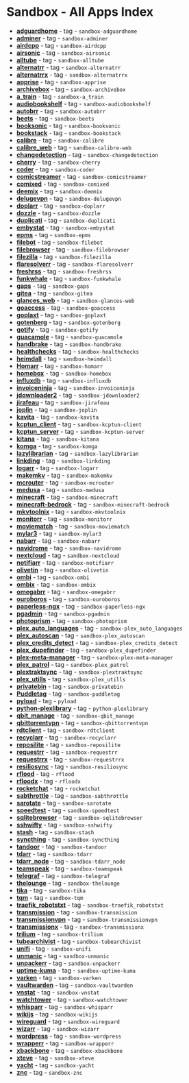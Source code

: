 # Sandbox - All Apps Index

  -  **[adguardhome](../sandbox/apps/adguardhome.md)**  - tag - `sandbox-adguardhome`
  -  **[adminer](../sandbox/apps/adminer.md)**  - tag - `sandbox-adminer`
  -  **[airdcpp](../sandbox/apps/airdcpp.md)**  - tag - `sandbox-airdcpp`
  -  **[airsonic](../sandbox/apps/airsonic.md)**  - tag - `sandbox-airsonic`
  -  **[alltube](../sandbox/apps/alltube.md)**  - tag - `sandbox-alltube`
  -  **[alternatrr](../sandbox/apps/alternatrr.md)**  - tag - `sandbox-alternatrr`
  -  **[alternatrrx](../sandbox/apps/alternatrrx.md)**  - tag - `sandbox-alternatrrx`
  -  **[apprise](../sandbox/apps/apprise.md)**  - tag - `sandbox-apprise`
  -  **[archivebox](../sandbox/apps/archivebox.md)**  - tag - `sandbox-archivebox`
  -  **[a_train](../sandbox/apps/a_train.md)**  - tag - `sandbox-a_train`
  -  **[audiobookshelf](../sandbox/apps/audiobookshelf.md)**  - tag - `sandbox-audiobookshelf`
  -  **[autobrr](../sandbox/apps/autobrr.md)**  - tag - `sandbox-autobrr`
  -  **[beets](../sandbox/apps/beets.md)**  - tag - `sandbox-beets`
  -  **[booksonic](../sandbox/apps/booksonic.md)**  - tag - `sandbox-booksonic`
  -  **[bookstack](../sandbox/apps/bookstack.md)**  - tag - `sandbox-bookstack`
  -  **[calibre](../sandbox/apps/calibre.md)**  - tag - `sandbox-calibre`
  -  **[calibre_web](../sandbox/apps/calibre_web.md)**  - tag - `sandbox-calibre-web`
  -  **[changedetection](../sandbox/apps/changedetection.md)**  - tag - `sandbox-changedetection`
  -  **[cherry](../sandbox/apps/cherry.md)**  - tag - `sandbox-cherry`
  -  **[coder](../sandbox/apps/coder.md)**  - tag - `sandbox-coder`
  -  **[comicstreamer](../sandbox/apps/comicstreamer.md)**  - tag - `sandbox-comicstreamer`
  -  **[comixed](../sandbox/apps/comixed.md)**  - tag - `sandbox-comixed`
  -  **[deemix](../sandbox/apps/deemix.md)**  - tag - `sandbox-deemix`
  -  **[delugevpn](../sandbox/apps/delugevpn.md)**  - tag - `sandbox-delugevpn`
  -  **[doplarr](../sandbox/apps/doplarr.md)**  - tag - `sandbox-doplarr`
  -  **[dozzle](../sandbox/apps/dozzle.md)**  - tag - `sandbox-dozzle`
  -  **[duplicati](../sandbox/apps/duplicati.md)**  - tag - `sandbox-duplicati`
  -  **[embystat](../sandbox/apps/embystat.md)**  - tag - `sandbox-embystat`
  -  **[epms](../sandbox/apps/epms.md)**  - tag - `sandbox-epms`
  -  **[filebot](../sandbox/apps/filebot.md)**  - tag - `sandbox-filebot`
  -  **[filebrowser](../sandbox/apps/filebrowser.md)**  - tag - `sandbox-filebrowser`
  -  **[filezilla](../sandbox/apps/filezilla.md)**  - tag - `sandbox-filezilla`
  -  **[flaresolverr](../sandbox/apps/flaresolverr.md)**  - tag - `sandbox-flaresolverr`
  -  **[freshrss](../sandbox/apps/freshrss.md)**  - tag - `sandbox-freshrss`
  -  **[funkwhale](../sandbox/apps/funkwhale.md)**  - tag - `sandbox-funkwhale`
  -  **[gaps](../sandbox/apps/gaps.md)**  - tag - `sandbox-gaps`
  -  **[gitea](../sandbox/apps/gitea.md)**  - tag - `sandbox-gitea`
  -  **[glances_web](../sandbox/apps/glances_web.md)**  - tag - `sandbox-glances-web`
  -  **[goaccess](../sandbox/apps/goaccess.md)**  - tag - `sandbox-goaccess`
  -  **[goplaxt](../sandbox/apps/goplaxt.md)**  - tag - `sandbox-goplaxt`
  -  **[gotenberg](../sandbox/apps/gotenberg.md)**  - tag - `sandbox-gotenberg`
  -  **[gotify](../sandbox/apps/gotify.md)**  - tag - `sandbox-gotify`
  -  **[guacamole](../sandbox/apps/guacamole.md)**  - tag - `sandbox-guacamole`
  -  **[handbrake](../sandbox/apps/handbrake.md)**  - tag - `sandbox-handbrake`
  -  **[healthchecks](../sandbox/apps/healthchecks.md)**  - tag - `sandbox-healthchecks`
  -  **[heimdall](../sandbox/apps/heimdall.md)**  - tag - `sandbox-heimdall`
  -  **[Homarr](../sandbox/apps/homarr.md)**  - tag - `sandbox-homarr`
  -  **[homebox](../sandbox/apps/homebox.md)**  - tag - `sandbox-homebox`
  -  **[influxdb](../sandbox/apps/influxdb.md)**  - tag - `sandbox-influxdb`
  -  **[invoiceninja](../sandbox/apps/invoiceninja.md)**  - tag - `sandbox-invoiceninja`
  -  **[jdownloader2](../sandbox/apps/jdownloader2.md)**  - tag - `sandbox-jdownloader2`
  -  **[jirafeau](../sandbox/apps/jirafeau.md)**  - tag - `sandbox-jirafeau`
  -  **[joplin](../sandbox/apps/joplin.md)**  - tag - `sandbox-joplin`
  -  **[kavita](../sandbox/apps/kavita.md)**  - tag - `sandbox-kavita`
  -  **[kcptun_client](../sandbox/apps/kcptun_client.md)**  - tag - `sandbox-kcptun-client`
  -  **[kcptun_server](../sandbox/apps/kcptun_server.md)**  - tag - `sandbox-kcptun-server`
  -  **[kitana](../sandbox/apps/kitana.md)**  - tag - `sandbox-kitana`
  -  **[komga](../sandbox/apps/komga.md)**  - tag - `sandbox-komga`
  -  **[lazylibrarian](../sandbox/apps/lazylibrarian.md)**  - tag - `sandbox-lazylibrarian`
  -  **[linkding](../sandbox/apps/linkding.md)**  - tag - `sandbox-linkding`
  -  **[logarr](../sandbox/apps/logarr.md)**  - tag - `sandbox-logarr`
  -  **[makemkv](../sandbox/apps/makemkv.md)**  - tag - `sandbox-makemkv`
  -  **[mcrouter](../sandbox/apps/mcrouter.md)**  - tag - `sandbox-mcrouter`
  -  **[medusa](../sandbox/apps/medusa.md)**  - tag - `sandbox-medusa`
  -  **[minecraft](../sandbox/apps/minecraft.md)**  - tag - `sandbox-minecraft`
  -  **[minecraft-bedrock](../sandbox/apps/minecraft-bedrock.md)**  - tag - `sandbox-minecraft-bedrock`
  -  **[mkvtoolnix](../sandbox/apps/mkvtoolnix.md)**  - tag - `sandbox-mkvtoolnix`
  -  **[monitorr](../sandbox/apps/monitorr.md)**  - tag - `sandbox-monitorr`
  -  **[moviematch](../sandbox/apps/moviematch.md)**  - tag - `sandbox-moviematch`
  -  **[mylar3](../sandbox/apps/mylar3.md)**  - tag - `sandbox-mylar3`
  -  **[nabarr](../sandbox/apps/nabarr.md)**  - tag - `sandbox-nabarr`
  -  **[navidrome](../sandbox/apps/navidrome.md)**  - tag - `sandbox-navidrome`
  -  **[nextcloud](../sandbox/apps/nextcloud.md)**  - tag - `sandbox-nextcloud`
  -  **[notifiarr](../sandbox/apps/notifiarr.md)**  - tag - `sandbox-notifiarr`
  -  **[olivetin](../sandbox/apps/olivetin.md)**  - tag - `sandbox-olivetin`
  -  **[ombi](../sandbox/apps/ombi.md)**  - tag - `sandbox-ombi`
  -  **[ombix](../sandbox/apps/ombix)**  - tag - `sandbox-ombix`
  -  **[omegabrr](../sandbox/apps/omegabrr)**  - tag - `sandbox-omegabrr`
  -  **[ouroboros](../sandbox/apps/ouroboros.md)**  - tag - `sandbox-ouroboros`
  -  **[paperless-ngx](../sandbox/apps/paperless-ngx.md)**  - tag - `sandbox-paperless-ngx`
  -  **[pgadmin](../sandbox/apps/pgadmin.md)**  - tag - `sandbox-pgadmin`
  -  **[photoprism](../sandbox/apps/photoprism.md)**  - tag - `sandbox-photoprism`
  -  **[plex_auto_languages](../sandbox/apps/plex_auto_languages.md)**  - tag - `sandbox-plex_auto_languages`
  -  **[plex_autoscan](../sandbox/apps/plex_autoscan.md)**  - tag - `sandbox-plex_autoscan`
  -  **[plex_credits_detect](../sandbox/apps/plex-credits-detect.md)**  - tag - `sandbox-plex_credits_detect`
  -  **[plex_dupefinder](../sandbox/apps/plex_dupefinder.md)**  - tag - `sandbox-plex_dupefinder`
  -  **[plex-meta-manager](../sandbox/apps/plex-meta-manager.md)**  - tag - `sandbox-plex-meta-manager`
  -  **[plex_patrol](../sandbox/apps/plex_patrol.md)**  - tag - `sandbox-plex_patrol`
  -  **[plextraktsync](../sandbox/apps/plextraktsync.md)**  - tag - `sandbox-plextraktsync`
  -  **[plex_utills](../sandbox/apps/plex_utills.md)**  - tag - `sandbox-plex_utills`
  -  **[privatebin](../sandbox/apps/privatebin.md)**  - tag - `sandbox-privatebin`
  -  **[Puddletag](../sandbox/apps/puddletag.md)**  - tag - `sandbox-puddletag`
  -  **[pyload](../sandbox/apps/pyload.md)**  - tag - `pyload`
  -  **[python-plexlibrary](../sandbox/apps/python-plexlibrary.md)**  - tag - `python-plexlibrary`
  -  **[qbit_manage](../sandbox/apps/qbit_manage.md)**  - tag - `sandbox-qbit_manage`
  -  **[qbittorrentvpn](../sandbox/apps/qbittorrentvpn.md)**  - tag - `sandbox-qbittorrentvpn`
  -  **[rdtclient](../sandbox/apps/rdtclient.md)**  - tag - `sandbox-rdtclient`
  -  **[recyclarr](../sandbox/apps/recyclarr.md)**  - tag - `sandbox-recyclarr`
  -  **[reposilite](../sandbox/apps/reposilite.md)**  - tag - `sandbox-reposilite`
  -  **[requestrr](../sandbox/apps/requestrr.md)**  - tag - `sandbox-requestrr`
  -  **[requestrrx](../sandbox/apps/requestrrx.md)**  - tag - `sandbox-requestrrx`
  -  **[resiliosync](../sandbox/apps/resiliosync.md)**  - tag - `sandbox-resiliosync`
  -  **[rflood](../sandbox/apps/rflood.md)**  - tag - `rflood`
  -  **[rfloodx](../sandbox/apps/rfloodx.md)**  - tag - `rfloodx`
  -  **[rocketchat](../sandbox/apps/rocketchat.md)**  - tag - `rocketchat`
  -  **[sabthrottle](../sandbox/apps/sabthrottle.md)**  - tag - `sandbox-sabthrottle`
  -  **[sarotate](../sandbox/apps/sarotate.md)**  - tag - `sandbox-sarotate`
  -  **[speedtest](../sandbox/apps/speedtest.md)**  - tag - `sandbox-speedtest`
  -  **[sqlitebrowser](../sandbox/apps/sqlitebrowser.md)**  - tag - `sandbox-sqlitebrowser`
  -  **[sshwifty](../sandbox/apps/sshwifty.md)**  - tag - `sandbox-sshwifty`
  -  **[stash](../sandbox/apps/stash.md)**  - tag - `sandbox-stash`
  -  **[syncthing](../sandbox/apps/syncthing.md)**  - tag - `sandbox-syncthing`
  -  **[tandoor](../sandbox/apps/tandoor.md)**  - tag - `sandbox-tandoor`
  -  **[tdarr](../sandbox/apps/tdarr.md)**  - tag - `sandbox-tdarr`
  -  **[tdarr_node](../sandbox/apps/tdarr_node.md)**  - tag - `sandbox-tdarr_node`
  -  **[teamspeak](../sandbox/apps/teamspeak.md)**  - tag - `sandbox-teamspeak`
  -  **[telegraf](../sandbox/apps/telegraf.md)**  - tag - `sandbox-telegraf`
  -  **[thelounge](../sandbox/apps/thelounge.md)**  - tag - `sandbox-thelounge`
  -  **[tika](../sandbox/apps/tika.md)**  - tag - `sandbox-tika`
  -  **[tqm](../sandbox/apps/tqm.md)**  - tag - `sandbox-tqm`
  -  **[traefik_robotstxt](../sandbox/apps/traefik_robotstxt.md)**  - tag - `sandbox-traefik_robotstxt`
  -  **[transmission](../sandbox/apps/transmission.md)**  - tag - `sandbox-transmission`
  -  **[transmissionvpn](../sandbox/apps/transmissionvpn.md)**  - tag - `sandbox-transmissionvpn`
  -  **[transmissionx](../sandbox/apps/transmissionx.md)**  - tag - `sandbox-transmissionx`
  -  **[trilium](../sandbox/apps/trilium.md)**  - tag - `sandbox-trilium`
  -  **[tubearchivist](../sandbox/apps/tubearchivist.md)**  - tag - `sandbox-tubearchivist`
  -  **[unifi](../sandbox/apps/unifi.md)**  - tag - `sandbox-unifi`
  -  **[unmanic](../sandbox/apps/unmanic.md)**  - tag - `sandbox-unmanic`
  -  **[unpackerr](../sandbox/apps/unpackerr.md)**  - tag - `sandbox-unpackerr`
  -  **[uptime-kuma](../sandbox/apps/uptime_kuma.md)**  - tag - `sandbox-uptime-kuma`
  -  **[varken](../sandbox/apps/varken.md)**  - tag - `sandbox-varken`
  -  **[vaultwarden](../sandbox/apps/vaultwarden.md)**  - tag - `sandbox-vaultwarden`
  -  **[vnstat](../sandbox/apps/vnstat.md)**  - tag - `sandbox-vnstat`
  -  **[watchtower](../sandbox/apps/watchtower.md)**  - tag - `sandbox-watchtower`
  -  **[whisparr](../sandbox/apps/whisparr.md)**  - tag - `sandbox-whisparr`
  -  **[wikijs](../sandbox/apps/wikijs.md)**  - tag - `sandbox-wikijs`
  -  **[wireguard](../sandbox/apps/wireguard.md)**  - tag - `sandbox-wireguard`
  -  **[wizarr](../sandbox/apps/wizarr.md)**  - tag - `sandbox-wizarr`
  -  **[wordpress](../sandbox/apps/wordpress.md)**  - tag - `sandbox-wordpress`
  -  **[wrapperr](../sandbox/apps/wrapperr.md)**  - tag - `sandbox-wrapperr`
  -  **[xbackbone](../sandbox/apps/xbackbone.md)**  - tag - `sandbox-xbackbone`
  -  **[xteve](../sandbox/apps/xteve.md)**  - tag - `sandbox-xteve`
  -  **[yacht](../sandbox/apps/yacht.md)**  - tag - `sandbox-yacht`
  -  **[znc](../sandbox/apps/znc.md)**  - tag - `sandbox-znc`
